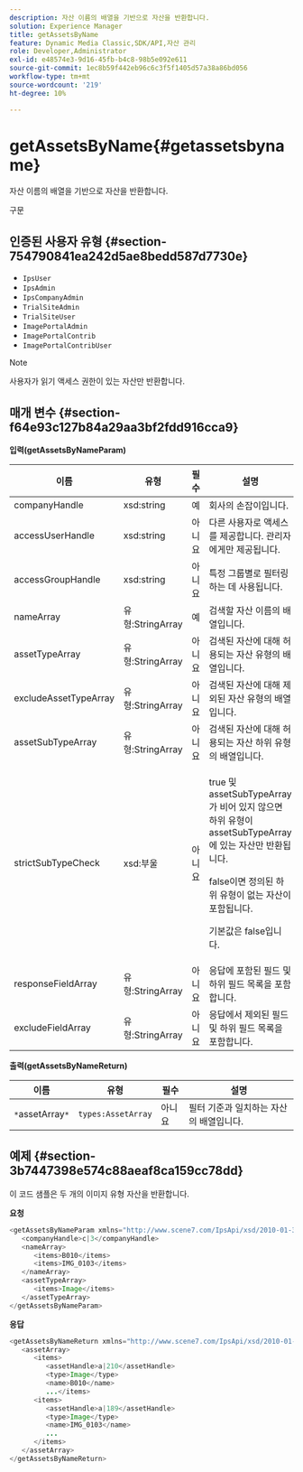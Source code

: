 ```yaml
---
description: 자산 이름의 배열을 기반으로 자산을 반환합니다.
solution: Experience Manager
title: getAssetsByName
feature: Dynamic Media Classic,SDK/API,자산 관리
role: Developer,Administrator
exl-id: e48574e3-9d16-45fb-b4c8-98b5e092e611
source-git-commit: 1ec8b59f442eb96c6c3f5f1405d57a38a86bd056
workflow-type: tm+mt
source-wordcount: '219'
ht-degree: 10%

---
```


# getAssetsByName{#getassetsbyname}

자산 이름의 배열을 기반으로 자산을 반환합니다.

구문

## 인증된 사용자 유형 {#section-754790841ea242d5ae8bedd587d7730e}

* `IpsUser`
* `IpsAdmin`
* `IpsCompanyAdmin`
* `TrialSiteAdmin`
* `TrialSiteUser`
* `ImagePortalAdmin`
* `ImagePortalContrib`
* `ImagePortalContribUser`

>[!NOTE]
>
>사용자가 읽기 액세스 권한이 있는 자산만 반환합니다.

## 매개 변수 {#section-f64e93c127b84a29aa3bf2fdd916cca9}

**입력(getAssetsByNameParam)**

<table id="table_CE7B503B0E074719A523B458DF3A7286"> 
 <thead> 
  <tr> 
   <th colname="col1" class="entry"> 이름 </th> 
   <th colname="col2" class="entry"> 유형 </th> 
   <th colname="col3" class="entry"> 필수 </th> 
   <th colname="col4" class="entry"> 설명 </th> 
  </tr> 
 </thead>
 <tbody> 
  <tr> 
   <td colname="col1"> <span class="codeph"> <span class="varname"> companyHandle</span> </span> </td> 
   <td colname="col2"> <span class="codeph"> xsd:string</span> </td> 
   <td colname="col3"> 예 </td> 
   <td colname="col4"> 회사의 손잡이입니다. </td> 
  </tr> 
  <tr> 
   <td colname="col1"> <span class="codeph"> <span class="varname"> accessUserHandle</span> </span> </td> 
   <td colname="col2"> <span class="codeph"> xsd:string</span> </td> 
   <td colname="col3"> 아니요 </td> 
   <td colname="col4"> 다른 사용자로 액세스를 제공합니다. 관리자에게만 제공됩니다. </td> 
  </tr> 
  <tr> 
   <td colname="col1"> <span class="codeph"> <span class="varname"> accessGroupHandle</span> </span> </td> 
   <td colname="col2"> <span class="codeph"> xsd:string</span> </td> 
   <td colname="col3"> 아니요 </td> 
   <td colname="col4"> 특정 그룹별로 필터링하는 데 사용됩니다. </td> 
  </tr> 
  <tr> 
   <td colname="col1"> <span class="codeph"> <span class="varname"> nameArray</span> </span> </td> 
   <td colname="col2"> <span class="codeph"> 유형:StringArray</span> </td> 
   <td colname="col3"> 예 </td> 
   <td colname="col4"> 검색할 자산 이름의 배열입니다. </td> 
  </tr> 
  <tr> 
   <td colname="col1"> <span class="codeph"> <span class="varname"> assetTypeArray</span> </span> </td> 
   <td colname="col2"> <span class="codeph"> 유형:StringArray</span> </td> 
   <td colname="col3"> 아니요 </td> 
   <td colname="col4"> 검색된 자산에 대해 허용되는 자산 유형의 배열입니다. </td> 
  </tr> 
  <tr> 
   <td colname="col1"> <span class="codeph"> <span class="varname"> excludeAssetTypeArray</span> </span> </td> 
   <td colname="col2"> <span class="codeph"> 유형:StringArray</span> </td> 
   <td colname="col3"> 아니요 </td> 
   <td colname="col4"> 검색된 자산에 대해 제외된 자산 유형의 배열입니다. </td> 
  </tr> 
  <tr> 
   <td colname="col1"> <span class="codeph"> <span class="varname"> assetSubTypeArray</span> </span> </td> 
   <td colname="col2"> <span class="codeph"> 유형:StringArray</span> </td> 
   <td colname="col3"> 아니요 </td> 
   <td colname="col4"> 검색된 자산에 대해 허용되는 자산 하위 유형의 배열입니다. </td> 
  </tr> 
  <tr> 
   <td colname="col1"> <span class="codeph"> <span class="varname"> strictSubTypeCheck</span> </span> </td> 
   <td colname="col2"> <span class="codeph"> xsd:부울</span> </td> 
   <td colname="col3"> 아니요 </td> 
   <td colname="col4"> <p><span class="codeph"> true</span> 및 <span class="codeph"> assetSubTypeArray</span>가 비어 있지 않으면 하위 유형이 <span class="codeph"> assetSubTypeArray</span>에 있는 자산만 반환됩니다. </p> <p><span class="codeph"> false</span>이면 정의된 하위 유형이 없는 자산이 포함됩니다. </p> <p>기본값은 <span class="codeph"> false</span>입니다. </p> </td> 
  </tr> 
  <tr> 
   <td colname="col1"> <span class="codeph"> <span class="varname"> responseFieldArray</span> </span> </td> 
   <td colname="col2"> <span class="codeph"> 유형:StringArray</span> </td> 
   <td colname="col3"> 아니요 </td> 
   <td colname="col4"> 응답에 포함된 필드 및 하위 필드 목록을 포함합니다. </td> 
  </tr> 
  <tr> 
   <td colname="col1"> <span class="codeph"> <span class="varname"> excludeFieldArray</span> </span> </td> 
   <td colname="col2"> <span class="codeph"> 유형:StringArray</span> </td> 
   <td colname="col3"> 아니요 </td> 
   <td colname="col4"> 응답에서 제외된 필드 및 하위 필드 목록을 포함합니다. </td> 
  </tr> 
 </tbody> 
</table>

**출력(getAssetsByNameReturn)**

| 이름 | 유형 | 필수 | 설명 |
|---|---|---|---|
| `*`assetArray`*` | `types:AssetArray` | 아니요 | 필터 기준과 일치하는 자산의 배열입니다. |

## 예제 {#section-3b7447398e574c88aeaf8ca159cc78dd}

이 코드 샘플은 두 개의 이미지 유형 자산을 반환합니다.

**요청**

```java
<getAssetsByNameParam xmlns="http://www.scene7.com/IpsApi/xsd/2010-01-31">
   <companyHandle>c|3</companyHandle>
   <nameArray>
      <items>B010</items>
      <items>IMG_0103</items>
   </nameArray>
   <assetTypeArray>
      <items>Image</items>
   </assetTypeArray>
</getAssetsByNameParam>
```

**응답**

```java
<getAssetsByNameReturn xmlns="http://www.scene7.com/IpsApi/xsd/2010-01-31">
   <assetArray>
      <items>
         <assetHandle>a|210</assetHandle>
         <type>Image</type>
         <name>B010</name>
         ...</items>
      <items>
         <assetHandle>a|189</assetHandle>
         <type>Image</type>
         <name>IMG_0103</name>
         ...
      </items>
   </assetArray>
</getAssetsByNameReturn>
```
